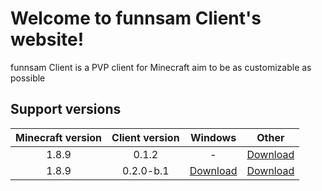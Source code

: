 # Welcome to funnsam Client's website!

funnsam Client is a PVP client for Minecraft aim to be as customizable as possible

## Support versions
| Minecraft version | Client version | Windows | Other |
|:-----------------:|:--------------:|:-------:|:-----:|
| 1.8.9 | 0.1.2 | - | [Download](https://github.com/funnsam/funnsam-Client/releases/download/1.8-0.1.2/funnsam-client.zip) |
| 1.8.9 | 0.2.0-b.1 | [Download](https://github.com/funnsam/funnsam-Client/releases/download/1.8-0.2.0-b.1/fc-win-0.2.0-b.1.exe) | [Download](https://github.com/funnsam/funnsam-Client/releases/download/1.8-0.2.0-b.1/fc-other-0.2.0-b.1.zip) |
